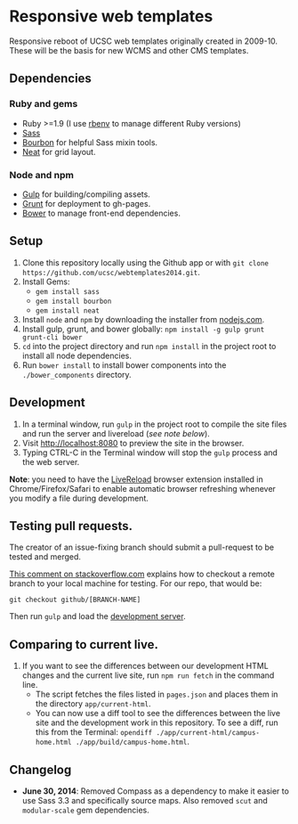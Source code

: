 # Responsive web templates

Responsive reboot of UCSC web templates originally created in 2009-10. These will be the basis for new WCMS and other CMS templates.

## Dependencies

### Ruby and gems

- Ruby >=1.9 (I use [rbenv](https://github.com/sstephenson/rbenv) to manage different Ruby versions)
- [Sass](http://sass-lang.com/)
- [Bourbon](http://bourbon.io/) for helpful Sass mixin tools.
- [Neat](http://neat.bourbon.io/) for grid layout.

### Node and npm

- [Gulp](http://gulpjs.com) for building/compiling assets.
- [Grunt](http://gruntjs.com) for deployment to gh-pages.
- [Bower](http://bower.io) to manage front-end dependencies.

## Setup

1. Clone this repository locally using the Github app or with `git clone https://github.com/ucsc/webtemplates2014.git`.
2. Install Gems:
    - `gem install sass`
    - `gem install bourbon`
    - `gem install neat`
3. Install `node` and `npm` by downloading the installer from [nodejs.com](http://nodejs.org).
4. Install gulp, grunt, and bower globally: `npm install -g gulp grunt grunt-cli bower`
5. `cd` into the project  directory and run `npm install` in the project root to install all node dependencies.
6. Run `bower install` to install bower components into the `./bower_components` directory.

## Development

1. In a terminal window, run `gulp` in the project root to compile the site files and run the server and livereload (*see note below*).
2. Visit [http://localhost:8080](http://localhost:8080) to preview the site in the browser.
3. Typing CTRL-C in the Terminal window will stop the `gulp` process and the web server.

**Note**: you need to have the [LiveReload](http://livereload.com/) browser extension installed in Chrome/Firefox/Safari to enable automatic browser refreshing whenever you modify a file during development.

## Testing pull requests.

The creator of an issue-fixing branch should submit a pull-request to be tested and merged.

[This comment on stackoverflow.com](http://stackoverflow.com/questions/67699/how-to-clone-all-remote-branches-with-git/72156#72156) explains how to checkout a remote branch to your local machine for testing. For our repo, that would be:

`git checkout github/[BRANCH-NAME]`

Then run `gulp` and load the [development server](http://localhost:8080).

## Comparing to current live.

1. If you want to see the differences between our development HTML changes and the current live site, run `npm run fetch` in the command line.
    - The script fetches the files listed in `pages.json` and places them in the directory `app/current-html`.
    - You can now use a diff tool to see the differences between the live site and the development work in this repository. To see a diff, run this from the Terminal: `opendiff ./app/current-html/campus-home.html ./app/build/campus-home.html`.

## Changelog

- **June 30, 2014**: Removed Compass as a dependency to make it easier to use Sass 3.3 and specifically source maps. Also removed `scut` and `modular-scale` gem dependencies. 
